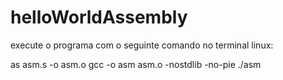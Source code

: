 # helloWorldAssembly

execute o programa com o seguinte comando no terminal linux:

as asm.s -o asm.o
gcc -o asm asm.o -nostdlib -no-pie
./asm